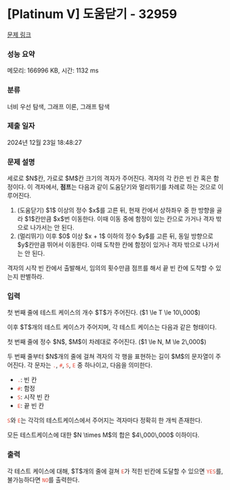 # [Platinum V] 도움닫기 - 32959 

[문제 링크](https://www.acmicpc.net/problem/32959) 

### 성능 요약

메모리: 166996 KB, 시간: 1132 ms

### 분류

너비 우선 탐색, 그래프 이론, 그래프 탐색

### 제출 일자

2024년 12월 23일 18:48:27

### 문제 설명

<p>세로로 $N$칸, 가로로 $M$칸 크기의 격자가 주어진다. 격자의 각 칸은 빈 칸 혹은 함정이다. 이 격자에서, <strong>점프</strong>는 다음과 같이 도움닫기와 멀리뛰기를 차례로 하는 것으로 이루어진다.</p>

<ol>
	<li>(도움닫기) $1$ 이상의 정수 $x$를 고른 뒤, 현재 칸에서 상하좌우 중 한 방향을 골라 $1$칸만큼 $x$번 이동한다. 이때 이동 중에 함정이 있는 칸으로 가거나 격자 밖으로 나가서는 안 된다.</li>
	<li>(멀리뛰기) 이후 $0$ 이상 $x + 1$ 이하의 정수 $y$를 고른 뒤, 동일 방향으로 $y$칸만큼 뛰어서 이동한다. 이때 도착한 칸에 함정이 있거나 격자 밖으로 나가서는 안 된다.</li>
</ol>

<p>격자의 시작 빈 칸에서 출발해서, 임의의 횟수만큼 점프를 해서 끝 빈 칸에 도착할 수 있는지 판별하라.</p>

### 입력 

 <p>첫 번째 줄에 테스트 케이스의 개수 $T$가 주어진다. ($1 \le T \le 10\,000$)</p>

<p>이후 $T$개의 테스트 케이스가 주어지며, 각 테스트 케이스는 다음과 같은 형태이다.</p>

<p>첫 번째 줄에 정수 $N$, $M$이 차례대로 주어진다. ($1 \le N, M \le 2\,000$)</p>

<p>두 번째 줄부터 $N$개의 줄에 걸쳐 격자의 각 행을 표현하는 길이 $M$의 문자열이 주어진다. 각 문자는 <span style="color:#e74c3c;"><code>.</code></span>, <span style="color:#e74c3c;"><code>#</code></span>, <span style="color:#e74c3c;"><code>S</code></span>, <span style="color:#e74c3c;"><code>E</code></span> 중 하나이고, 다음을 의미한다.</p>

<ul>
	<li><span style="color:#e74c3c;"><code>.</code></span>: 빈 칸</li>
	<li><span style="color:#e74c3c;"><code>#</code></span>: 함정</li>
	<li><span style="color:#e74c3c;"><code>S</code></span>: 시작 빈 칸</li>
	<li><span style="color:#e74c3c;"><code>E</code></span>: 끝 빈 칸</li>
</ul>

<p><span style="color:#e74c3c;"><code>S</code></span>와 <span style="color:#e74c3c;"><code>E</code></span>는 각각의 테스트케이스에서 주어지는 격자마다 정확히 한 개씩 존재한다.</p>

<p>모든 테스트케이스에 대한 $N \times M$의 합은 $4\,000\,000$ 이하이다.</p>

### 출력 

 <p>각 테스트 케이스에 대해, $T$개의 줄에 걸쳐 <span style="color:#e74c3c;"><code>E</code></span>가 적힌 빈칸에 도달할 수 있으면 <span style="color:#e74c3c;"><code>YES</code></span>를, 불가능하다면 <span style="color:#e74c3c;"><code>NO</code></span>를 출력한다.</p>

